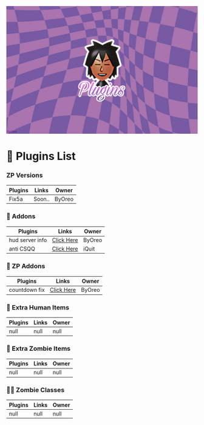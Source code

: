 ![Header](./banner.jpg)

# 📂 Plugins List

### ZP Versions
Plugins  | Links | Owner
------------- | ------------- | ------------- |
Fix5a | Soon.. | ByOreo

### 🧩 Addons
Plugins  | Links | Owner
------------- | ------------- | ------------- |
hud server info | [Click Here](https://github.com/byoreo/hud-server-info) | ByOreo
anti CSQQ| [Click Here](https://github.com/iQuitt/anti-csqq) | iQuit

### 🧩 ZP Addons
Plugins  | Links | Owner
------------- | ------------- | ------------- |
countdown fix  | [Click Here](https://github.com/byoreo/zp-countdown-fix) | ByOreo

### 🔨 Extra Human Items
Plugins | Links | Owner
------------- | ------------- | ------------- |
null | null | null |

### 🔨 Extra Zombie Items
Plugins | Links | Owner
------------- | ------------- | ------------- |
null | null | null |

### 🧟‍♂️ Zombie Classes
Plugins | Links | Owner
------------- | ------------- | ------------- |
null | null | null |
